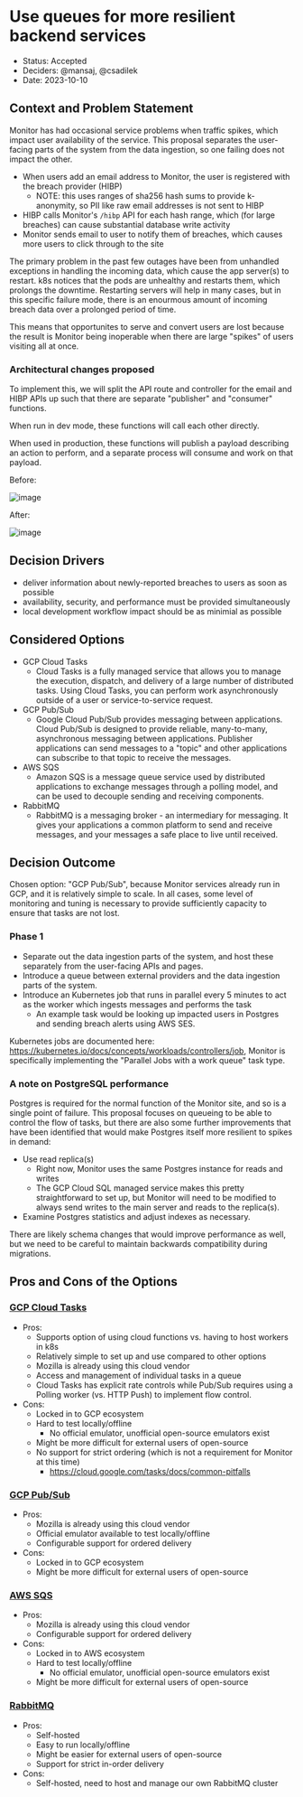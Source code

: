 # Use queues for more resilient backend services

- Status: Accepted
- Deciders: @mansaj, @csadilek
- Date: 2023-10-10

## Context and Problem Statement

Monitor has had occasional service problems when traffic spikes, which impact user availability of the service. This
proposal separates the user-facing parts of the system from the data ingestion, so one failing does not impact the other.

- When users add an email address to Monitor, the user is registered with the breach provider (HIBP)
  - NOTE: this uses ranges of sha256 hash sums to provide k-anonymity, so PII like raw email addresses is not sent to HIBP
- HIBP calls Monitor's `/hibp` API for each hash range, which (for large breaches) can cause substantial database write activity
- Monitor sends email to user to notify them of breaches, which causes more users to click through to the site

The primary problem in the past few outages have been from unhandled exceptions in handling the incoming data, which cause
the app server(s) to restart. k8s notices that the pods are unhealthy and restarts them, which prolongs the downtime. Restarting
servers will help in many cases, but in this specific failure mode, there is an enourmous amount of incoming breach data over a
prolonged period of time.

This means that opportunites to serve and convert users are lost because the result is Monitor being inoperable when
there are large "spikes" of users visiting all at once.

### Architectural changes proposed

To implement this, we will split the API route and controller for the email and HIBP APIs up
such that there are separate "publisher" and "consumer" functions.

When run in dev mode, these functions will call each other directly.

When used in production, these functions will publish a payload describing an action to perform,
and a separate process will consume and work on that payload.

Before:

![image](https://user-images.githubusercontent.com/61412/231534048-c4111363-adb6-45b6-90ee-22f300535694.png)

After:

![image](https://user-images.githubusercontent.com/61412/231534170-5eb8847d-2cd8-4ee1-92d8-6d156822550b.png)

## Decision Drivers

- deliver information about newly-reported breaches to users as soon as possible
- availability, security, and performance must be provided simultaneously
- local development workflow impact should be as minimial as possible

## Considered Options

- GCP Cloud Tasks
  - Cloud Tasks is a fully managed service that allows you to manage the execution, dispatch, and delivery of a large number of distributed tasks. Using Cloud Tasks, you can perform work asynchronously outside of a user or service-to-service request.
- GCP Pub/Sub
  - Google Cloud Pub/Sub provides messaging between applications. Cloud Pub/Sub is designed to provide reliable, many-to-many, asynchronous messaging between applications. Publisher applications can send messages to a "topic" and other applications can subscribe to that topic to receive the messages.
- AWS SQS
  - Amazon SQS is a message queue service used by distributed applications to exchange messages through a polling model, and can be used to decouple sending and receiving components.
- RabbitMQ
  - RabbitMQ is a messaging broker - an intermediary for messaging. It gives your applications a common platform to send and receive messages, and your messages a safe place to live until received.

## Decision Outcome

Chosen option: "GCP Pub/Sub", because Monitor services already run in GCP, and it is relatively
simple to scale. In all cases, some level of monitoring and tuning is necessary to provide sufficiently
capacity to ensure that tasks are not lost.

### Phase 1

- Separate out the data ingestion parts of the system, and host these separately from the user-facing APIs and pages.
- Introduce a queue between external providers and the data ingestion parts of the system.
- Introduce an Kubernetes job that runs in parallel every 5 minutes to act as the worker which ingests messages and performs the task
  - An example task would be looking up impacted users in Postgres and sending breach alerts using AWS SES.

Kubernetes jobs are documented here: https://kubernetes.io/docs/concepts/workloads/controllers/job, Monitor is specifically implementing
the "Parallel Jobs with a work queue" task type.

### A note on PostgreSQL performance

Postgres is required for the normal function of the Monitor site, and so is a single point of failure.
This proposal focuses on queueing to be able to control the flow of tasks, but there are also some
further improvements that have been identified that would make Postgres itself more resilient to spikes in
demand:

- Use read replica(s)
  - Right now, Monitor uses the same Postgres instance for reads and writes
  - The GCP Cloud SQL managed service makes this pretty straightforward to set up, but Monitor will need to be modified to always send writes to the main server and reads to the replica(s).
- Examine Postgres statistics and adjust indexes as necessary.

There are likely schema changes that would improve performance as well, but we need to be careful to
maintain backwards compatibility during migrations.

## Pros and Cons of the Options

### [GCP Cloud Tasks](https://cloud.google.com/tasks)

- Pros:
  - Supports option of using cloud functions vs. having to host workers in k8s
  - Relatively simple to set up and use compared to other options
  - Mozilla is already using this cloud vendor
  - Access and management of individual tasks in a queue
  - Cloud Tasks has explicit rate controls while Pub/Sub requires using a Polling worker (vs. HTTP Push) to implement flow control.
- Cons:
  - Locked in to GCP ecosystem
  - Hard to test locally/offline
    - No official emulator, unofficial open-source emulators exist
  - Might be more difficult for external users of open-source
  - No support for strict ordering (which is not a requirement for Monitor at this time)
    - https://cloud.google.com/tasks/docs/common-pitfalls

### [GCP Pub/Sub](https://cloud.google.com/pubsub/docs/overview)

- Pros:
  - Mozilla is already using this cloud vendor
  - Official emulator available to test locally/offline
  - Configurable support for ordered delivery
- Cons:
  - Locked in to GCP ecosystem
  - Might be more difficult for external users of open-source

### [AWS SQS](https://aws.amazon.com/sqs/)

- Pros:
  - Mozilla is already using this cloud vendor
  - Configurable support for ordered delivery
- Cons:
  - Locked in to AWS ecosystem
  - Hard to test locally/offline
    - No official emulator, unofficial open-source emulators exist
  - Might be more difficult for external users of open-source

### [RabbitMQ](https://www.rabbitmq.com/)

- Pros:
  - Self-hosted
  - Easy to run locally/offline
  - Might be easier for external users of open-source
  - Support for strict in-order delivery
- Cons:
  - Self-hosted, need to host and manage our own RabbitMQ cluster
